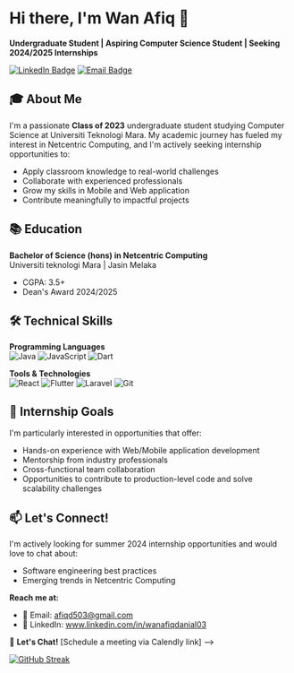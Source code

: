 # Hi there, I'm Wan Afiq 👋
**Undergraduate Student | Aspiring Computer Science Student | Seeking 2024/2025 Internships**

[![LinkedIn Badge](https://img.shields.io/badge/LinkedIn-0077B5?style=for-the-badge&logo=linkedin&logoColor=white)](https://www.linkedin.com/in/yourprofile/)
[![Email Badge](https://img.shields.io/badge/Email-D14836?style=for-the-badge&logo=gmail&logoColor=white)](mailto:youremail@domain.com)

<!-- Consider adding a header image or your school logo here -->

## 🎓 About Me
I'm a passionate **Class of 2023** undergraduate student studying Computer Science at Universiti Teknologi Mara. My academic journey has fueled my interest in Netcentric Computing, and I'm actively seeking internship opportunities to:
- Apply classroom knowledge to real-world challenges
- Collaborate with experienced professionals
- Grow my skills in Mobile and Web application
- Contribute meaningfully to impactful projects

## 📚 Education
**Bachelor of Science (hons) in Netcentric Computing**  
Universiti teknologi Mara | Jasin Melaka  
- CGPA: 3.5+
- Dean's Award 2024/2025

## 🛠️ Technical Skills
**Programming Languages**  
![Java](https://img.shields.io/badge/Java-007396?style=flat&logo=openjdk&logoColor=white)
![JavaScript](https://img.shields.io/badge/JavaScript-F7DF1E?style=flat&logo=javascript&logoColor=black)
![Dart](https://img.shields.io/badge/Dart-0175C2?style=flat&logo=dart&logoColor=white)

**Tools & Technologies**  
![React](https://img.shields.io/badge/React-61DAFB?style=flat&logo=react&logoColor=black)
![Flutter](https://img.shields.io/badge/Flutter-02569B?style=flat&logo=flutter&logoColor=white)
![Laravel](https://img.shields.io/badge/Laravel-FF2D20?style=flat&logo=laravel&logoColor=white)
![Git](https://img.shields.io/badge/Git-F05032?style=flat&logo=git&logoColor=white)


## 🌱 Internship Goals
I'm particularly interested in opportunities that offer:
- Hands-on experience with Web/Mobile application development
- Mentorship from industry professionals
- Cross-functional team collaboration
- Opportunities to contribute to production-level code and solve scalability challenges

## 📫 Let's Connect!
I'm actively looking for summer 2024 internship opportunities and would love to chat about:
- Software engineering best practices
- Emerging trends in Netcentric Computing

**Reach me at:**
- 📧 Email: afiqd503@gmail.com
- 💼 LinkedIn: www.linkedin.com/in/wanafiqdanial03

<!-- Consider adding a call-to-action -->
📅 **Let's Chat!** [Schedule a meeting via Calendly link] -->

[![GitHub Streak](https://streak-stats.demolab.com?user=yourusername&theme=default)](https://git.io/streak-stats)
<!-- Consider adding other stats cards if desired -->
